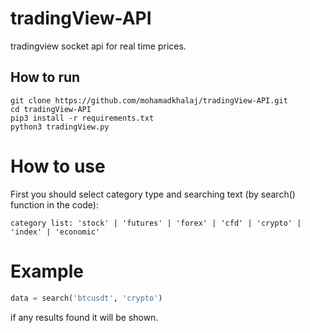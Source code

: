 # tradingView-API
tradingview socket api for real time prices.

## How to run

```
git clone https://github.com/mohamadkhalaj/tradingView-API.git
cd tradingView-API
pip3 install -r requirements.txt
python3 tradingView.py
```

# How to use

First you should select category type and searching text (by search() function in the code):
```
category list: 'stock' | 'futures' | 'forex' | 'cfd' | 'crypto' | 'index' | 'economic'
```
# Example
```python
data = search('btcusdt', 'crypto')
```

if any results found it will be shown.


